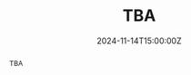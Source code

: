 ﻿---
title: "TBA"

event: Seminario de Análisis Matemático y Matemática Aplicada
event_url: https://www.ucm.es/dpto-amma/seminario-del-departamento

location: Universidad Complutense Madrid
# address:
# street: 450 Serra Mall
# city: Stanford
#  region: CA
#  postcode: '94305'
#  country: United States

summary: ""
abstract: "TBA"

# Talk start and end times.
#   End time can optionally be hidden by prefixing the line with `#`.
date: "2024-11-14T15:00:00Z"
# date_end: "2030-06-01T15:00:00Z"
all_day: true

# Schedule page publish date (NOT talk date).
publishDate: "2017-01-01T00:00:00Z"

authors: []
tags: []

# Is this a featured talk? (true/false)
featured: false

# image:
#  caption: 'Image credit: [**Unsplash**](https://unsplash.com/photos/bzdhc5b3Bxs)'
#  focal_point: Right

links:
# - icon: twitter
#  icon_pack: fab
#  name: Follow
#  url: https://twitter.com/georgecushen
url_code: ""
url_slides: ""
url_video: ""

# Markdown Slides (optional).
#   Associate this talk with Markdown slides.
#   Simply enter your slide deck's filename without extension.
#   E.g. `slides = "example-slides"` references `content/slides/example-slides.md`.
#   Otherwise, set `slides = ""`.
# slides: example

# Projects (optional).
#   Associate this post with one or more of your projects.
#   Simply enter your project's folder or file name without extension.
#   E.g. `projects = ["internal-project"]` references `content/project/deep-learning/index.md`.
#   Otherwise, set `projects = []`.
# projects:
# - example
---
